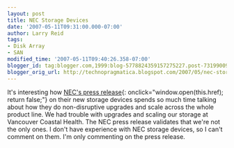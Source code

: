 ```yaml
---
layout: post
title: NEC Storage Devices
date: '2007-05-11T09:31:00.000-07:00'
author: Larry Reid
tags:
- Disk Array
- SAN
modified_time: '2007-05-11T09:40:26.358-07:00'
blogger_id: tag:blogger.com,1999:blog-5778824359157275227.post-7319900931982973476
blogger_orig_url: http://technopragmatica.blogspot.com/2007/05/nec-storage-devices.html
---
```


It's interesting how [NEC's press release][1]{:
onclick="window.open(this.href); return false;"} on their new storage
devices spends so much time talking about how they do non-disruptive
upgrades and scale across the whole product line. We had trouble with
upgrades and scaling our storage at Vancouver Coastal Health. The NEC
press release validates that we're not the only ones. I don't have
experience with NEC storage devices, so I can't comment on them. I'm
only commenting on the press release.



[1]: http://feeds.ziffdavis.com/%7Er/ziffdavis/eweek/storage/%7E3/115899366/0,1759,2128577,00.asp
